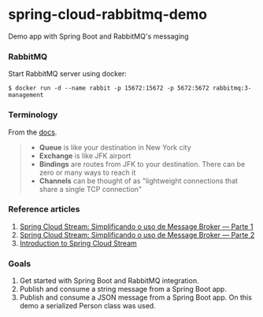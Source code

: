 # spring-cloud-rabbitmq-demo
Demo app with Spring Boot and RabbitMQ's messaging

### RabbitMQ
Start RabbitMQ server using docker:
```
$ docker run -d --name rabbit -p 15672:15672 -p 5672:5672 rabbitmq:3-management
```

### Terminology
From the [docs](https://www.rabbitmq.com/tutorials/amqp-concepts.html).
 
> * **Queue** is like your destination in New York city
> * **Exchange** is like JFK airport
> * **Bindings** are routes from JFK to your destination. There can be zero or many ways to reach it
> * **Channels** can be thought of as "lightweight connections that share a single TCP connection"

### Reference articles
1. [Spring Cloud Stream: Simplificando o uso de Message Broker — Parte 1](https://medium.com/@jvoliveiran/spring-cloud-stream-simplificando-o-uso-de-message-broker-71f1731f5f5)
2. [Spring Cloud Stream: Simplificando o uso de Message Broker — Parte 2](https://medium.com/@jvoliveiran/spring-cloud-stream-simplificando-o-uso-de-message-broker-parte-2-e82d02e1371c)
3. [Introduction to Spring Cloud Stream](https://www.baeldung.com/spring-cloud-stream)

### Goals
1. Get started with Spring Boot and RabbitMQ integration.
2. Publish and consume a string message from a Spring Boot app.
3. Publish and consume a JSON message from a Spring Boot app. On this demo a serialized Person class was used.

